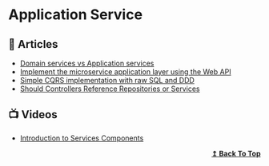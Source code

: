 
# Application Service

## 📕 Articles

- [Domain services vs Application services](https://enterprisecraftsmanship.com/2016/09/08/domain-services-vs-application-services/) 
- [Implement the microservice application layer using the Web API](https://docs.microsoft.com/en-us/dotnet/architecture/microservices/microservice-ddd-cqrs-patterns/microservice-application-layer-implementation-web-api) 
- [Simple CQRS implementation with raw SQL and DDD](http://www.kamilgrzybek.com/design/simple-cqrs-implementation-with-raw-sql-and-ddd/)
- [Should Controllers Reference Repositories or Services](https://ardalis.com/should-controllers-reference-repositories-services/)

## 📺 Videos
- [Introduction to Services Components](https://www.youtube.com/watch?v=Kr9di26CLek)

<div align="right">
  <b><a href="#contents">↥ Back To Top</a></b>
</div>